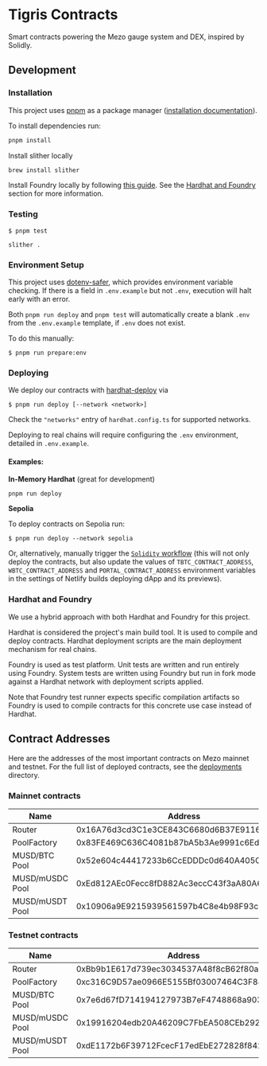 # Tigris Contracts

Smart contracts powering the Mezo gauge system and DEX, inspired by Solidly.

## Development

### Installation

This project uses [pnpm](https://pnpm.io/) as a package manager ([installation documentation](https://pnpm.io/installation)).

To install dependencies run:

```bash
pnpm install
```

Install slither locally

```bash
brew install slither
```

Install Foundry locally by following [this guide](https://book.getfoundry.sh/getting-started/installation).
See the [Hardhat and Foundry](#hardhat-and-foundry-) section for more information.

### Testing

```
$ pnpm test
```

```
slither .
```

### Environment Setup

This project uses [dotenv-safer](https://github.com/vincentvella/dotenv-safer),
which provides environment variable checking. If there is a field in
`.env.example` but not `.env`, execution will halt early with an error.

Both `pnpm run deploy` and `pnpm test` will automatically create a blank `.env`
from the `.env.example` template, if `.env` does not exist.

To do this manually:

```
$ pnpm run prepare:env
```

### Deploying

We deploy our contracts with
[hardhat-deploy](https://www.npmjs.com/package/hardhat-deploy) via

```
$ pnpm run deploy [--network <network>]
```

Check the `"networks"` entry of `hardhat.config.ts` for supported networks.

Deploying to real chains will require configuring the `.env` environment,
detailed in `.env.example`.

#### Examples:

**In-Memory Hardhat** (great for development)

```
pnpm run deploy
```

**Sepolia**

To deploy contracts on Sepolia run:

```
$ pnpm run deploy --network sepolia
```

Or, alternatively, manually trigger the [`Solidity`
workflow](https://github.com/thesis/mezo-portal/actions/workflows/solidity.yml)
(this will not only deploy the contracts, but also update the values of
`TBTC_CONTRACT_ADDRESS`, `WBTC_CONTRACT_ADDRESS` and `PORTAL_CONTRACT_ADDRESS`
environment variables in the settings of Netlify builds deploying dApp and its
previews).

### Hardhat and Foundry

We use a hybrid approach with both Hardhat and Foundry for this project.

Hardhat is considered the project's main build tool. It is used to compile and
deploy contracts. Hardhat deployment scripts are the main deployment mechanism
for real chains.

Foundry is used as test platform. Unit tests are written and run entirely using
Foundry. System tests are written using Foundry but run in fork mode against
a Hardhat network with deployment scripts applied.

Note that Foundry test runner expects specific compilation artifacts so Foundry
is used to compile contracts for this concrete use case instead of Hardhat.

## Contract Addresses

Here are the addresses of the most important contracts on Mezo mainnet and testnet.
For the full list of deployed contracts, see the [deployments](./deployments) directory.

### Mainnet contracts

| Name            | Address                                    |
| --------------- | ------------------------------------------ |
| Router          | 0x16A76d3cd3C1e3CE843C6680d6B37E9116b5C706 |
| PoolFactory     | 0x83FE469C636C4081b87bA5b3Ae9991c6Ed104248 |
| MUSD/BTC Pool   | 0x52e604c44417233b6CcEDDDc0d640A405Caacefb |
| MUSD/mUSDC Pool | 0xEd812AEc0Fecc8fD882Ac3eccC43f3aA80A6c356 |
| MUSD/mUSDT Pool | 0x10906a9E9215939561597b4C8e4b98F93c02031A |

### Testnet contracts

| Name            | Address                                    |
| --------------- | ------------------------------------------ |
| Router          | 0xBb9b1E617d739ec3034537A48f8cB62f80a181C5 |
| PoolFactory     | 0xc316C9D57ae0966E5155Bf03007464C3F88da4Fe |
| MUSD/BTC Pool   | 0x7e6d67fD714194127973B7eF4748868a90392916 |
| MUSD/mUSDC Pool | 0x19916204edb20A46209C7FbEA508CEb292939730 |
| MUSD/mUSDT Pool | 0xdE1172b6F39712FcecF17edEbE272828f8428c1a |
